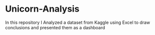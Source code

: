 # Unicorn-Analysis
In this repository I Analyzed a dataset from Kaggle using Excel to draw conclusions and presented them as a dashboard
